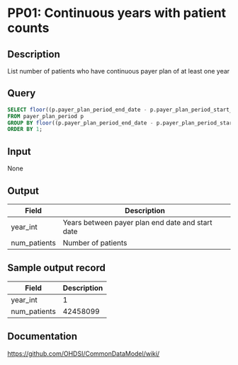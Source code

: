 # PP01: Continuous years with patient counts

## Description
List number of patients who have continuous payer plan of at least one year

## Query
```sql
SELECT floor((p.payer_plan_period_end_date - p.payer_plan_period_start_date)/365) AS year_int, count(1) AS num_patients
FROM payer_plan_period p
GROUP BY floor((p.payer_plan_period_end_date - p.payer_plan_period_start_date)/365)
ORDER BY 1;
```

## Input

None

## Output

|  Field |  Description |
| --- | --- |
| year_int | Years between payer plan end date and start date |
| num_patients | Number of patients |

## Sample output record

| Field |  Description |
| --- | --- |
| year_int |  1 |
| num_patients |  42458099 |


## Documentation
https://github.com/OHDSI/CommonDataModel/wiki/
